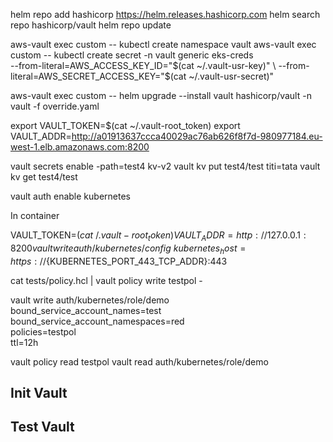 


helm repo add hashicorp https://helm.releases.hashicorp.com
helm search repo hashicorp/vault
helm repo update

aws-vault exec custom -- kubectl create namespace vault
aws-vault exec custom -- kubectl create secret -n vault generic eks-creds \
    --from-literal=AWS_ACCESS_KEY_ID="$(cat ~/.vault-usr-key)" \
    --from-literal=AWS_SECRET_ACCESS_KEY="$(cat ~/.vault-usr-secret)"


aws-vault exec custom -- helm upgrade --install vault hashicorp/vault -n vault -f override.yaml


export VAULT_TOKEN=$(cat ~/.vault-root_token)
export VAULT_ADDR=http://a01913637ccca40029ac76ab626f8f7d-980977184.eu-west-1.elb.amazonaws.com:8200

vault secrets enable -path=test4 kv-v2 
vault kv put test4/test titi=tata
vault kv get test4/test 

vault auth enable kubernetes


In container

VAULT_TOKEN=$(cat ~/.vault-root_token) VAULT_ADDR=http://127.0.0.1:8200 vault write auth/kubernetes/config \
   kubernetes_host=https://${KUBERNETES_PORT_443_TCP_ADDR}:443

cat tests/policy.hcl | vault policy write testpol -


vault write auth/kubernetes/role/demo \
    bound_service_account_names=test \
    bound_service_account_namespaces=red \
    policies=testpol \
    ttl=12h

vault policy read testpol
vault read auth/kubernetes/role/demo

## Init Vault

## Test Vault

export VAULT_TOKEN=$(cat ~/.vault-root_token)
export VAULT_ADDR=http://a01913637ccca40029ac76ab626f8f7d-980977184.eu-west-1.elb.amazonaws.com:8200

vault secrets enable -path=test2 kv-v2 
vault kv put test2/test titi=tata
vault kv get test2/test 

aws-vault exec custom -- kubectl apply -f tests/test.yaml

## Add TLS Termination

> Missing some SANs
aws-vault exec custom -- ./gen-cert.sh 

hvs.ZZDsiONWZouNjiz0JDosoBmY